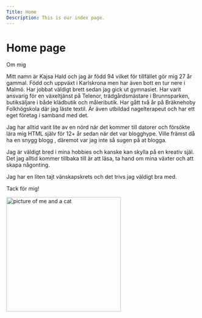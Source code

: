 ```yaml
---
Title: Home
Description: This is our index page.
---
```


Home page
==========================

Om mig

Mitt namn är Kajsa Hald och jag är född 94 vilket för tillfället gör mig 27 år gammal. Född och uppväxt i Karlskrona men har även bott en tur nere i Malmö. Har jobbat väldigt brett sedan jag gick ut gymnasiet. Har varit ansvarig för en växeltjänst på Telenor, trädgårdsmästare i Brunnsparken, butiksäljare i både klädbutik och måleributik. Har gått två år på Bräknehoby Folkhögskola där jag läste textil. Är även utbildad nagelterapeut och har ett eget företag i samband med det.

Jag har alltid varit lite av en nörd när det kommer till datorer och försökte lära mig HTML själv för 12+ år sedan när det var blogghype. Ville främst då ha en snygg blogg , däremot var jag inte så sugen på at blogga.

Jag är väldigt bred i mina hobbies och kanske kan skylla på en kreativ själ. Det jag alltid kommer tillbaka till är att läsa, ta hand om mina växter och att skapa någonting.

Jag har en liten tajt vänskapskrets och det trivs jag väldigt bra med.

Tack för mig!

<div> <img class="me" src="image/IMG_2583.jpg" width="300px" alt="picture of me and a cat"></div>
